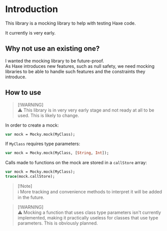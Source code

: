 # Introduction
This library is a mocking library to help with testing Haxe code.

It currently is very early.

## Why not use an existing one?
I wanted the mocking library to be future-proof.  
As Haxe introduces new features, such as null safety, we need mocking libraries to be able to handle such features and the constraints they introduce.

## How to use

>   [!WARNING]  
>   ⚠️ This library is in very very early stage and not ready at all to be used. This is likely to change.

In order to create a mock:

```haxe
var mock = Mocky.mock(MyClass);
```

If `MyClass` requires type parameters:

```haxe
var mock = Mocky.mock(MyClass, [String, Int]);
```

Calls made to functions on the mock are stored in a `callStore` array:

```haxe
var mock = Mocky.mock(MyClass);
trace(mock.callStore);
```

>   [!Note]  
>   ℹ️ More tracking and convenience methods to interpret it will be added in the future.

>   [!WARNING]  
>   ⚠️ Mocking a function that uses class type parameters isn't currently implemented, making it practically useless for classes that use type parameters. This is obviously planned.